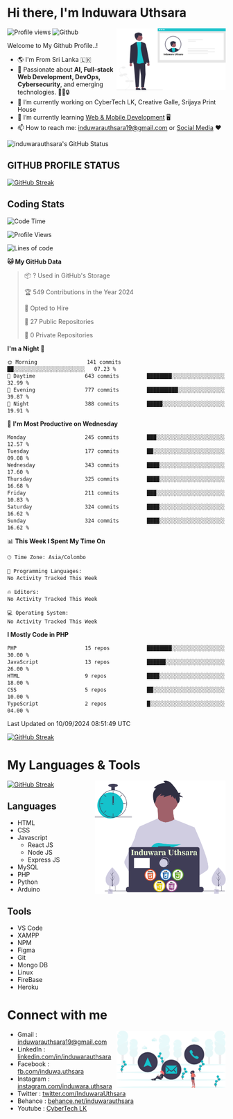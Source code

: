 # Hi there, I'm Induwara Uthsara
![Profile views](https://gpvc.arturio.dev/induwarauthsara)
![Github](https://img.shields.io/github/followers/induwarauthsara?label=Follow&style=social)
<img width="50%" align="right" alt="Induwara Uthsara's Profile" src="https://github.com/induwarauthsara/induwarauthsara/blob/main/images/profileInduwaraUthsara.svg" />

Welcome to My Github Profile..! 


- :earth_americas:	I'm From Sri Lanka :sri_lanka:
- 🚀 Passionate about **AI, Full-stack Web Development, DevOps, Cybersecurity**, and emerging technologies. 🤖🌐🔒
- 🔭 I’m currently working on CyberTech LK, Creative Galle, Srijaya Print House 
- 🌱 I’m currently learning [Web & Mobile Development](https://github.com/induwarauthsara/induwarauthsara/blob/main/README.md#my-languages--tools) :desktop_computer:
- 📫 How to reach me: [induwarauthsara19@gmail.com](mailto:induwarauthsara19@gmail.com) or [Social Media](https://github.com/induwarauthsara/induwarauthsara/blob/main/README.md#connect-with-me) :hearts:	

![induwarauthsara's GitHub Status](https://github-readme-stats.vercel.app/api?username=induwarauthsara&show_icons=true&theme=radical)


## GITHUB PROFILE STATUS
[![GitHub Streak](https://github-readme-streak-stats.herokuapp.com/?user=induwarauthsara&theme=dracula)](https://github.com/induwarauthsara)

## Coding Stats
<!--START_SECTION:waka-->
![Code Time](http://img.shields.io/badge/Code%20Time-157%20hrs%2019%20mins-blue)

![Profile Views](http://img.shields.io/badge/Profile%20Views-3-blue)

![Lines of code](https://img.shields.io/badge/From%20Hello%20World%20I%27ve%20Written-3.1%20million%20lines%20of%20code-blue)

**🐱 My GitHub Data** 

> 📦 ? Used in GitHub's Storage 
 > 
> 🏆 549 Contributions in the Year 2024
 > 
> 💼 Opted to Hire
 > 
> 📜 27 Public Repositories 
 > 
> 🔑 0 Private Repositories 
 > 
**I'm a Night 🦉** 

```text
🌞 Morning                141 commits         ██░░░░░░░░░░░░░░░░░░░░░░░   07.23 % 
🌆 Daytime                643 commits         ████████░░░░░░░░░░░░░░░░░   32.99 % 
🌃 Evening                777 commits         ██████████░░░░░░░░░░░░░░░   39.87 % 
🌙 Night                  388 commits         █████░░░░░░░░░░░░░░░░░░░░   19.91 % 
```
📅 **I'm Most Productive on Wednesday** 

```text
Monday                   245 commits         ███░░░░░░░░░░░░░░░░░░░░░░   12.57 % 
Tuesday                  177 commits         ██░░░░░░░░░░░░░░░░░░░░░░░   09.08 % 
Wednesday                343 commits         ████░░░░░░░░░░░░░░░░░░░░░   17.60 % 
Thursday                 325 commits         ████░░░░░░░░░░░░░░░░░░░░░   16.68 % 
Friday                   211 commits         ███░░░░░░░░░░░░░░░░░░░░░░   10.83 % 
Saturday                 324 commits         ████░░░░░░░░░░░░░░░░░░░░░   16.62 % 
Sunday                   324 commits         ████░░░░░░░░░░░░░░░░░░░░░   16.62 % 
```


📊 **This Week I Spent My Time On** 

```text
🕑︎ Time Zone: Asia/Colombo

💬 Programming Languages: 
No Activity Tracked This Week

🔥 Editors: 
No Activity Tracked This Week

💻 Operating System: 
No Activity Tracked This Week
```

**I Mostly Code in PHP** 

```text
PHP                      15 repos            ████████░░░░░░░░░░░░░░░░░   30.00 % 
JavaScript               13 repos            ██████░░░░░░░░░░░░░░░░░░░   26.00 % 
HTML                     9 repos             ████░░░░░░░░░░░░░░░░░░░░░   18.00 % 
CSS                      5 repos             ██░░░░░░░░░░░░░░░░░░░░░░░   10.00 % 
TypeScript               2 repos             █░░░░░░░░░░░░░░░░░░░░░░░░   04.00 % 
```




 Last Updated on 10/09/2024 08:51:49 UTC
<!--END_SECTION:waka-->
          

[![GitHub Streak](https://github-profile-trophy.vercel.app/?username=induwarauthsara&theme=juicyfresh)](https://github.com/induwarauthsara)


# My Languages & Tools
[![GitHub Streak](https://github-readme-stats.vercel.app/api/top-langs/?username=induwarauthsara)](https://github.com/induwarauthsara)
<img width="60%" align="right" alt="Induwara Uthsara's Programmer" src="https://github.com/induwarauthsara/induwarauthsara/blob/main/images/programmingInduwaraUthsara.svg" />

## Languages
* HTML
* CSS
* Javascript
  * React JS
  * Node JS
  * Express JS
* MySQL
* PHP
* Python
* Arduino

## Tools
* VS Code
* XAMPP
* NPM
* Figma
* Git
* Mongo DB
* Linux
* FireBase
* Heroku

# Connect with me
<img width="50%" align="right" alt="Induwara Uthsara's Contact Informations" src="https://github.com/induwarauthsara/induwarauthsara/blob/main/images/contactInduwaraUthsara.svg" />

- Gmail    : [induwarauthsara19@gmail.com](mailto:induwarauthsara19@gmail.com)
- LinkedIn : [linkedin.com/in/induwarauthsara](https://www.linkedin.com/in/induwarauthsara)
- Facebook : [fb.com/induwa.uthsara](https://web.facebook.com/induwa.uthsara/)
- Instagram : [instagram.com/induwara.uthsara](https://www.instagram.com/induwara.uthsara)
- Twitter : [twitter.com/InduwaraUthsara](https://twitter.com/InduwaraUthsara)
- Behance : [behance.net/induwarauthsara](https://www.behance.net/induwarauthsara)
- Youtube : [CyberTech LK](https://www.youtube.com/channel/UCWdK_TF8t8UA2uOmawuTKRg)
